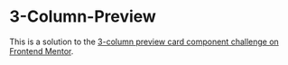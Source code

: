# 3-Column-Preview
 This is a solution to the [3-column preview card component challenge on Frontend Mentor](https://www.frontendmentor.io/challenges/3column-preview-card-component-pH92eAR2-).
